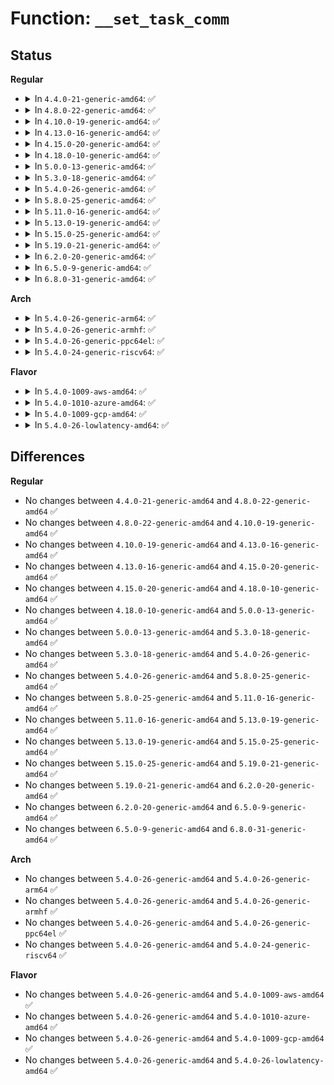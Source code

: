 # Function: <code>__set_task_comm</code>

## Status
<b>Regular</b>
<ul>
<li>
<details>
<summary>In <code>4.4.0-21-generic-amd64</code>: ✅</summary>

```c
void __set_task_comm(struct task_struct * tsk, const char * buf, bool exec)
```

```json
{
  "name": "__set_task_comm",
  "collision_type": "Unique Global",
  "inline_type": "No",
  "funcs": [
    {
      "addr": 18446744071581023488,
      "name": "__set_task_comm",
      "external": true,
      "loc": "fs/exec.c:1085",
      "file": "fs/exec.c",
      "inline": "seen, unknown",
      "caller_inline": [],
      "caller_func": [
        "kernel/sys.c:SyS_prctl",
        "kernel/workqueue.c:worker_thread",
        "kernel/kthread.c:kthreadd",
        "fs/exec.c:setup_new_exec",
        "fs/proc/base.c:comm_write"
      ]
    }
  ],
  "symbols": [
    {
      "addr": 18446744071581023488,
      "name": "__set_task_comm",
      "section": ".text",
      "bind": "STB_GLOBAL",
      "size": 168
    }
  ]
}
```
</details>
</li>
<li>
<details>
<summary>In <code>4.8.0-22-generic-amd64</code>: ✅</summary>

```c
void __set_task_comm(struct task_struct * tsk, const char * buf, bool exec)
```

```json
{
  "name": "__set_task_comm",
  "collision_type": "Unique Global",
  "inline_type": "No",
  "funcs": [
    {
      "addr": 18446744071581182560,
      "name": "__set_task_comm",
      "external": true,
      "loc": "fs/exec.c:1232",
      "file": "fs/exec.c",
      "inline": "seen, unknown",
      "caller_inline": [],
      "caller_func": [
        "kernel/sys.c:SyS_prctl",
        "kernel/workqueue.c:worker_thread",
        "kernel/kthread.c:kthreadd",
        "fs/exec.c:setup_new_exec",
        "fs/proc/base.c:comm_write"
      ]
    }
  ],
  "symbols": [
    {
      "addr": 18446744071581182560,
      "name": "__set_task_comm",
      "section": ".text",
      "bind": "STB_GLOBAL",
      "size": 161
    }
  ]
}
```
</details>
</li>
<li>
<details>
<summary>In <code>4.10.0-19-generic-amd64</code>: ✅</summary>

```c
void __set_task_comm(struct task_struct * tsk, const char * buf, bool exec)
```

```json
{
  "name": "__set_task_comm",
  "collision_type": "Unique Global",
  "inline_type": "No",
  "funcs": [
    {
      "addr": 18446744071581259792,
      "name": "__set_task_comm",
      "external": true,
      "loc": "fs/exec.c:1239",
      "file": "fs/exec.c",
      "inline": "seen, unknown",
      "caller_inline": [],
      "caller_func": [
        "kernel/sys.c:SyS_prctl",
        "kernel/workqueue.c:worker_thread",
        "kernel/kthread.c:kthreadd",
        "fs/exec.c:setup_new_exec",
        "fs/proc/base.c:comm_write"
      ]
    }
  ],
  "symbols": [
    {
      "addr": 18446744071581259792,
      "name": "__set_task_comm",
      "section": ".text",
      "bind": "STB_GLOBAL",
      "size": 161
    }
  ]
}
```
</details>
</li>
<li>
<details>
<summary>In <code>4.13.0-16-generic-amd64</code>: ✅</summary>

```c
void __set_task_comm(struct task_struct * tsk, const char * buf, bool exec)
```

```json
{
  "name": "__set_task_comm",
  "collision_type": "Unique Global",
  "inline_type": "No",
  "funcs": [
    {
      "addr": 18446744071581308880,
      "name": "__set_task_comm",
      "external": true,
      "loc": "fs/exec.c:1265",
      "file": "fs/exec.c",
      "inline": "seen, unknown",
      "caller_inline": [],
      "caller_func": [
        "kernel/sys.c:SyS_prctl",
        "kernel/workqueue.c:worker_thread",
        "kernel/kthread.c:kthreadd",
        "fs/exec.c:setup_new_exec",
        "fs/proc/base.c:comm_write"
      ]
    }
  ],
  "symbols": [
    {
      "addr": 18446744071581308880,
      "name": "__set_task_comm",
      "section": ".text",
      "bind": "STB_GLOBAL",
      "size": 161
    }
  ]
}
```
</details>
</li>
<li>
<details>
<summary>In <code>4.15.0-20-generic-amd64</code>: ✅</summary>

```c
void __set_task_comm(struct task_struct * tsk, const char * buf, bool exec)
```

```json
{
  "name": "__set_task_comm",
  "collision_type": "Unique Global",
  "inline_type": "No",
  "funcs": [
    {
      "addr": 18446744071581448752,
      "name": "__set_task_comm",
      "external": true,
      "loc": "fs/exec.c:1245",
      "file": "fs/exec.c",
      "inline": "seen, unknown",
      "caller_inline": [],
      "caller_func": [
        "kernel/sys.c:SyS_prctl",
        "kernel/workqueue.c:worker_thread",
        "kernel/kthread.c:kthreadd",
        "fs/exec.c:setup_new_exec",
        "fs/proc/base.c:comm_write"
      ]
    }
  ],
  "symbols": [
    {
      "addr": 18446744071581448752,
      "name": "__set_task_comm",
      "section": ".text",
      "bind": "STB_GLOBAL",
      "size": 164
    }
  ]
}
```
</details>
</li>
<li>
<details>
<summary>In <code>4.18.0-10-generic-amd64</code>: ✅</summary>

```c
void __set_task_comm(struct task_struct * tsk, const char * buf, bool exec)
```

```json
{
  "name": "__set_task_comm",
  "collision_type": "Unique Global",
  "inline_type": "No",
  "funcs": [
    {
      "addr": 18446744071581607888,
      "name": "__set_task_comm",
      "external": true,
      "loc": "fs/exec.c:1249",
      "file": "fs/exec.c",
      "inline": "seen, unknown",
      "caller_inline": [],
      "caller_func": [
        "kernel/sys.c:__ia32_sys_prctl",
        "kernel/sys.c:__x64_sys_prctl",
        "kernel/workqueue.c:worker_thread",
        "kernel/kthread.c:kthreadd",
        "kernel/kthread.c:__kthread_create_on_node",
        "fs/exec.c:setup_new_exec",
        "fs/proc/base.c:comm_write"
      ]
    }
  ],
  "symbols": [
    {
      "addr": 18446744071581607888,
      "name": "__set_task_comm",
      "section": ".text",
      "bind": "STB_GLOBAL",
      "size": 164
    }
  ]
}
```
</details>
</li>
<li>
<details>
<summary>In <code>5.0.0-13-generic-amd64</code>: ✅</summary>

```c
void __set_task_comm(struct task_struct * tsk, const char * buf, bool exec)
```

```json
{
  "name": "__set_task_comm",
  "collision_type": "Unique Global",
  "inline_type": "No",
  "funcs": [
    {
      "addr": 18446744071581697152,
      "name": "__set_task_comm",
      "external": true,
      "loc": "fs/exec.c:1253",
      "file": "fs/exec.c",
      "inline": "seen, unknown",
      "caller_inline": [],
      "caller_func": [
        "kernel/sys.c:__ia32_sys_prctl",
        "kernel/sys.c:__x64_sys_prctl",
        "kernel/workqueue.c:worker_thread",
        "kernel/kthread.c:kthreadd",
        "kernel/kthread.c:__kthread_create_on_node",
        "fs/exec.c:setup_new_exec",
        "fs/proc/base.c:comm_write"
      ]
    }
  ],
  "symbols": [
    {
      "addr": 18446744071581697152,
      "name": "__set_task_comm",
      "section": ".text",
      "bind": "STB_GLOBAL",
      "size": 164
    }
  ]
}
```
</details>
</li>
<li>
<details>
<summary>In <code>5.3.0-18-generic-amd64</code>: ✅</summary>

```c
void __set_task_comm(struct task_struct * tsk, const char * buf, bool exec)
```

```json
{
  "name": "__set_task_comm",
  "collision_type": "Unique Global",
  "inline_type": "No",
  "funcs": [
    {
      "addr": 18446744071581814800,
      "name": "__set_task_comm",
      "external": true,
      "loc": "fs/exec.c:1254",
      "file": "fs/exec.c",
      "inline": "seen, unknown",
      "caller_inline": [],
      "caller_func": [
        "kernel/sys.c:__ia32_sys_prctl",
        "kernel/sys.c:__x64_sys_prctl",
        "kernel/workqueue.c:worker_thread",
        "kernel/kthread.c:kthreadd",
        "kernel/kthread.c:__kthread_create_on_node",
        "fs/exec.c:setup_new_exec",
        "fs/proc/base.c:comm_write"
      ]
    }
  ],
  "symbols": [
    {
      "addr": 18446744071581814800,
      "name": "__set_task_comm",
      "section": ".text",
      "bind": "STB_GLOBAL",
      "size": 164
    }
  ]
}
```
</details>
</li>
<li>
<details>
<summary>In <code>5.4.0-26-generic-amd64</code>: ✅</summary>

```c
void __set_task_comm(struct task_struct * tsk, const char * buf, bool exec)
```

```json
{
  "name": "__set_task_comm",
  "collision_type": "Unique Global",
  "inline_type": "No",
  "funcs": [
    {
      "addr": 18446744071581887392,
      "name": "__set_task_comm",
      "external": true,
      "loc": "fs/exec.c:1255",
      "file": "fs/exec.c",
      "inline": "seen, unknown",
      "caller_inline": [],
      "caller_func": [
        "kernel/sys.c:__ia32_sys_prctl",
        "kernel/sys.c:__x64_sys_prctl",
        "kernel/workqueue.c:worker_thread",
        "kernel/kthread.c:kthreadd",
        "kernel/kthread.c:__kthread_create_on_node",
        "fs/exec.c:setup_new_exec",
        "fs/proc/base.c:comm_write"
      ]
    }
  ],
  "symbols": [
    {
      "addr": 18446744071581887392,
      "name": "__set_task_comm",
      "section": ".text",
      "bind": "STB_GLOBAL",
      "size": 164
    }
  ]
}
```
</details>
</li>
<li>
<details>
<summary>In <code>5.8.0-25-generic-amd64</code>: ✅</summary>

```c
void __set_task_comm(struct task_struct * tsk, const char * buf, bool exec)
```

```json
{
  "name": "__set_task_comm",
  "collision_type": "Unique Global",
  "inline_type": "No",
  "funcs": [
    {
      "addr": 18446744071582114288,
      "name": "__set_task_comm",
      "external": true,
      "loc": "fs/exec.c:1320",
      "file": "fs/exec.c",
      "inline": "seen, unknown",
      "caller_inline": [],
      "caller_func": [
        "kernel/sys.c:__do_sys_prctl",
        "kernel/workqueue.c:worker_thread",
        "kernel/kthread.c:kthreadd",
        "kernel/kthread.c:__kthread_create_on_node",
        "fs/exec.c:begin_new_exec",
        "fs/proc/base.c:comm_write"
      ]
    }
  ],
  "symbols": [
    {
      "addr": 18446744071582114288,
      "name": "__set_task_comm",
      "section": ".text",
      "bind": "STB_GLOBAL",
      "size": 164
    }
  ]
}
```
</details>
</li>
<li>
<details>
<summary>In <code>5.11.0-16-generic-amd64</code>: ✅</summary>

```c
void __set_task_comm(struct task_struct * tsk, const char * buf, bool exec)
```

```json
{
  "name": "__set_task_comm",
  "collision_type": "Unique Global",
  "inline_type": "No",
  "funcs": [
    {
      "addr": 18446744071582160640,
      "name": "__set_task_comm",
      "external": true,
      "loc": "fs/exec.c:1232",
      "file": "fs/exec.c",
      "inline": "seen, unknown",
      "caller_inline": [],
      "caller_func": [
        "kernel/sys.c:__do_sys_prctl",
        "kernel/workqueue.c:worker_thread",
        "kernel/kthread.c:kthreadd",
        "kernel/kthread.c:__kthread_create_on_node",
        "fs/exec.c:begin_new_exec",
        "fs/proc/base.c:comm_write"
      ]
    }
  ],
  "symbols": [
    {
      "addr": 18446744071582160640,
      "name": "__set_task_comm",
      "section": ".text",
      "bind": "STB_GLOBAL",
      "size": 332
    }
  ]
}
```
</details>
</li>
<li>
<details>
<summary>In <code>5.13.0-19-generic-amd64</code>: ✅</summary>

```c
void __set_task_comm(struct task_struct * tsk, const char * buf, bool exec)
```

```json
{
  "name": "__set_task_comm",
  "collision_type": "Unique Global",
  "inline_type": "No",
  "funcs": [
    {
      "addr": 18446744071582184768,
      "name": "__set_task_comm",
      "external": true,
      "loc": "fs/exec.c:1224",
      "file": "fs/exec.c",
      "inline": "seen, unknown",
      "caller_inline": [],
      "caller_func": [
        "kernel/sys.c:__do_sys_prctl",
        "kernel/workqueue.c:worker_thread",
        "kernel/kthread.c:kthreadd",
        "kernel/kthread.c:__kthread_create_on_node",
        "fs/exec.c:begin_new_exec",
        "fs/io_uring.c:io_sq_thread",
        "fs/io-wq.c:io_wqe_worker",
        "fs/proc/base.c:comm_write"
      ]
    }
  ],
  "symbols": [
    {
      "addr": 18446744071582184768,
      "name": "__set_task_comm",
      "section": ".text",
      "bind": "STB_GLOBAL",
      "size": 336
    }
  ]
}
```
</details>
</li>
<li>
<details>
<summary>In <code>5.15.0-25-generic-amd64</code>: ✅</summary>

```c
void __set_task_comm(struct task_struct * tsk, const char * buf, bool exec)
```

```json
{
  "name": "__set_task_comm",
  "collision_type": "Unique Global",
  "inline_type": "No",
  "funcs": [
    {
      "addr": 18446744071582502128,
      "name": "__set_task_comm",
      "external": true,
      "loc": "fs/exec.c:1224",
      "file": "fs/exec.c",
      "inline": "seen, unknown",
      "caller_inline": [],
      "caller_func": [
        "kernel/sys.c:__do_sys_prctl",
        "kernel/workqueue.c:worker_thread",
        "kernel/kthread.c:kthreadd",
        "kernel/kthread.c:__kthread_create_on_node",
        "fs/exec.c:begin_new_exec",
        "fs/io_uring.c:io_sq_thread",
        "fs/io-wq.c:io_wqe_worker",
        "fs/proc/base.c:comm_write"
      ]
    }
  ],
  "symbols": [
    {
      "addr": 18446744071582502128,
      "name": "__set_task_comm",
      "section": ".text",
      "bind": "STB_GLOBAL",
      "size": 336
    }
  ]
}
```
</details>
</li>
<li>
<details>
<summary>In <code>5.19.0-21-generic-amd64</code>: ✅</summary>

```c
void __set_task_comm(struct task_struct * tsk, const char * buf, bool exec)
```

```json
{
  "name": "__set_task_comm",
  "collision_type": "Unique Global",
  "inline_type": "No",
  "funcs": [
    {
      "addr": 18446744071583025696,
      "name": "__set_task_comm",
      "external": true,
      "loc": "fs/exec.c:1232",
      "file": "fs/exec.c",
      "inline": "seen, unknown",
      "caller_inline": [],
      "caller_func": [
        "kernel/sys.c:__do_sys_prctl",
        "kernel/workqueue.c:worker_thread",
        "kernel/kthread.c:kthreadd",
        "kernel/kthread.c:__kthread_create_on_node",
        "fs/exec.c:begin_new_exec",
        "fs/proc/base.c:comm_write",
        "io_uring/io_uring.c:io_sq_thread",
        "io_uring/io-wq.c:io_wqe_worker"
      ]
    }
  ],
  "symbols": [
    {
      "addr": 18446744071583025696,
      "name": "__set_task_comm",
      "section": ".text",
      "bind": "STB_GLOBAL",
      "size": 175
    }
  ]
}
```
</details>
</li>
<li>
<details>
<summary>In <code>6.2.0-20-generic-amd64</code>: ✅</summary>

```c
void __set_task_comm(struct task_struct * tsk, const char * buf, bool exec)
```

```json
{
  "name": "__set_task_comm",
  "collision_type": "Unique Global",
  "inline_type": "No",
  "funcs": [
    {
      "addr": 18446744071583589760,
      "name": "__set_task_comm",
      "external": true,
      "loc": "fs/exec.c:1227",
      "file": "fs/exec.c",
      "inline": "seen, unknown",
      "caller_inline": [],
      "caller_func": [
        "kernel/sys.c:__do_sys_prctl",
        "kernel/workqueue.c:worker_thread",
        "kernel/kthread.c:kthreadd",
        "kernel/kthread.c:__kthread_create_on_node",
        "fs/exec.c:begin_new_exec",
        "fs/proc/base.c:comm_write",
        "io_uring/sqpoll.c:io_sq_thread",
        "io_uring/io-wq.c:io_wqe_worker"
      ]
    }
  ],
  "symbols": [
    {
      "addr": 18446744071583589760,
      "name": "__set_task_comm",
      "section": ".text",
      "bind": "STB_GLOBAL",
      "size": 175
    }
  ]
}
```
</details>
</li>
<li>
<details>
<summary>In <code>6.5.0-9-generic-amd64</code>: ✅</summary>

```c
void __set_task_comm(struct task_struct * tsk, const char * buf, bool exec)
```

```json
{
  "name": "__set_task_comm",
  "collision_type": "Unique Global",
  "inline_type": "No",
  "funcs": [
    {
      "addr": 18446744071583806000,
      "name": "__set_task_comm",
      "external": true,
      "loc": "fs/exec.c:1230",
      "file": "fs/exec.c",
      "inline": "seen, unknown",
      "caller_inline": [],
      "caller_func": [
        "kernel/sys.c:__do_sys_prctl",
        "kernel/workqueue.c:worker_thread",
        "kernel/kthread.c:kthreadd",
        "fs/exec.c:begin_new_exec",
        "fs/proc/base.c:comm_write",
        "io_uring/sqpoll.c:io_sq_thread",
        "io_uring/io-wq.c:io_wq_worker"
      ]
    }
  ],
  "symbols": [
    {
      "addr": 18446744071583806000,
      "name": "__set_task_comm",
      "section": ".text",
      "bind": "STB_GLOBAL",
      "size": 175
    }
  ]
}
```
</details>
</li>
<li>
<details>
<summary>In <code>6.8.0-31-generic-amd64</code>: ✅</summary>

```c
void __set_task_comm(struct task_struct * tsk, const char * buf, bool exec)
```

```json
{
  "name": "__set_task_comm",
  "collision_type": "Unique Global",
  "inline_type": "No",
  "funcs": [
    {
      "addr": 18446744071584012192,
      "name": "__set_task_comm",
      "external": true,
      "loc": "fs/exec.c:1245",
      "file": "fs/exec.c",
      "inline": "seen, unknown",
      "caller_inline": [],
      "caller_func": [
        "kernel/sys.c:__do_sys_prctl",
        "kernel/workqueue.c:worker_thread",
        "kernel/kthread.c:kthreadd",
        "fs/exec.c:begin_new_exec",
        "fs/proc/base.c:comm_write",
        "io_uring/sqpoll.c:io_sq_thread",
        "io_uring/io-wq.c:io_wq_worker"
      ]
    }
  ],
  "symbols": [
    {
      "addr": 18446744071584012192,
      "name": "__set_task_comm",
      "section": ".text",
      "bind": "STB_GLOBAL",
      "size": 175
    }
  ]
}
```
</details>
</li>
</ul>
<b>Arch</b>
<ul>
<li>
<details>
<summary>In <code>5.4.0-26-generic-arm64</code>: ✅</summary>

```c
void __set_task_comm(struct task_struct * tsk, const char * buf, bool exec)
```

```json
{
  "name": "__set_task_comm",
  "collision_type": "Unique Global",
  "inline_type": "No",
  "funcs": [
    {
      "addr": 18446603336493363048,
      "name": "__set_task_comm",
      "external": true,
      "loc": "fs/exec.c:1255",
      "file": "fs/exec.c",
      "inline": "seen, unknown",
      "caller_inline": [],
      "caller_func": [
        "kernel/sys.c:__arm64_sys_prctl",
        "kernel/workqueue.c:worker_thread",
        "kernel/kthread.c:kthreadd",
        "kernel/kthread.c:__kthread_create_on_node",
        "fs/exec.c:setup_new_exec",
        "fs/proc/base.c:comm_write"
      ]
    }
  ],
  "symbols": [
    {
      "addr": 18446603336493363048,
      "name": "__set_task_comm",
      "section": ".text",
      "bind": "STB_GLOBAL",
      "size": 284
    }
  ]
}
```
</details>
</li>
<li>
<details>
<summary>In <code>5.4.0-26-generic-armhf</code>: ✅</summary>

```c
void __set_task_comm(struct task_struct * tsk, const char * buf, bool exec)
```

```json
{
  "name": "__set_task_comm",
  "collision_type": "Unique Global",
  "inline_type": "No",
  "funcs": [
    {
      "addr": 3226951792,
      "name": "__set_task_comm",
      "external": true,
      "loc": "fs/exec.c:1255",
      "file": "fs/exec.c",
      "inline": "seen, unknown",
      "caller_inline": [],
      "caller_func": [
        "kernel/sys.c:__se_sys_prctl",
        "kernel/workqueue.c:worker_thread",
        "kernel/kthread.c:kthreadd",
        "kernel/kthread.c:__kthread_create_on_node",
        "fs/exec.c:setup_new_exec",
        "fs/proc/base.c:comm_write"
      ]
    }
  ],
  "symbols": [
    {
      "addr": 3226951792,
      "name": "__set_task_comm",
      "section": ".text",
      "bind": "STB_GLOBAL",
      "size": 228
    }
  ]
}
```
</details>
</li>
<li>
<details>
<summary>In <code>5.4.0-26-generic-ppc64el</code>: ✅</summary>

```c
void __set_task_comm(struct task_struct * tsk, const char * buf, bool exec)
```

```json
{
  "name": "__set_task_comm",
  "collision_type": "Unique Global",
  "inline_type": "No",
  "funcs": [
    {
      "addr": 13835058055286909696,
      "name": "__set_task_comm",
      "external": true,
      "loc": "fs/exec.c:1255",
      "file": "fs/exec.c",
      "inline": "seen, unknown",
      "caller_inline": [],
      "caller_func": [
        "kernel/sys.c:__se_sys_prctl",
        "kernel/workqueue.c:worker_thread",
        "kernel/kthread.c:kthreadd",
        "kernel/kthread.c:__kthread_create_on_node",
        "fs/exec.c:setup_new_exec",
        "fs/proc/base.c:comm_write"
      ]
    }
  ],
  "symbols": [
    {
      "addr": 13835058055286909696,
      "name": "__set_task_comm",
      "section": ".text",
      "bind": "STB_GLOBAL",
      "size": 336
    }
  ]
}
```
</details>
</li>
<li>
<details>
<summary>In <code>5.4.0-24-generic-riscv64</code>: ✅</summary>

```c
void __set_task_comm(struct task_struct * tsk, const char * buf, bool exec)
```

```json
{
  "name": "__set_task_comm",
  "collision_type": "Unique Global",
  "inline_type": "No",
  "funcs": [
    {
      "addr": 18446743936273084540,
      "name": "__set_task_comm",
      "external": true,
      "loc": "fs/exec.c:1255",
      "file": "fs/exec.c",
      "inline": "seen, unknown",
      "caller_inline": [],
      "caller_func": [
        "kernel/sys.c:__se_sys_prctl",
        "kernel/workqueue.c:worker_thread",
        "kernel/kthread.c:kthreadd",
        "kernel/kthread.c:__kthread_create_on_node",
        "fs/exec.c:setup_new_exec",
        "fs/proc/base.c:comm_write"
      ]
    }
  ],
  "symbols": [
    {
      "addr": 18446743936273084540,
      "name": "__set_task_comm",
      "section": ".text",
      "bind": "STB_GLOBAL",
      "size": 240
    }
  ]
}
```
</details>
</li>
</ul>
<b>Flavor</b>
<ul>
<li>
<details>
<summary>In <code>5.4.0-1009-aws-amd64</code>: ✅</summary>

```c
void __set_task_comm(struct task_struct * tsk, const char * buf, bool exec)
```

```json
{
  "name": "__set_task_comm",
  "collision_type": "Unique Global",
  "inline_type": "No",
  "funcs": [
    {
      "addr": 18446744071581856128,
      "name": "__set_task_comm",
      "external": true,
      "loc": "fs/exec.c:1255",
      "file": "fs/exec.c",
      "inline": "seen, unknown",
      "caller_inline": [],
      "caller_func": [
        "kernel/sys.c:__ia32_sys_prctl",
        "kernel/sys.c:__x64_sys_prctl",
        "kernel/workqueue.c:worker_thread",
        "kernel/kthread.c:kthreadd",
        "kernel/kthread.c:__kthread_create_on_node",
        "fs/exec.c:setup_new_exec",
        "fs/proc/base.c:comm_write"
      ]
    }
  ],
  "symbols": [
    {
      "addr": 18446744071581856128,
      "name": "__set_task_comm",
      "section": ".text",
      "bind": "STB_GLOBAL",
      "size": 164
    }
  ]
}
```
</details>
</li>
<li>
<details>
<summary>In <code>5.4.0-1010-azure-amd64</code>: ✅</summary>

```c
void __set_task_comm(struct task_struct * tsk, const char * buf, bool exec)
```

```json
{
  "name": "__set_task_comm",
  "collision_type": "Unique Global",
  "inline_type": "No",
  "funcs": [
    {
      "addr": 18446744071581793728,
      "name": "__set_task_comm",
      "external": true,
      "loc": "fs/exec.c:1255",
      "file": "fs/exec.c",
      "inline": "seen, unknown",
      "caller_inline": [],
      "caller_func": [
        "kernel/sys.c:__ia32_sys_prctl",
        "kernel/sys.c:__x64_sys_prctl",
        "kernel/workqueue.c:worker_thread",
        "kernel/kthread.c:kthreadd",
        "kernel/kthread.c:__kthread_create_on_node",
        "fs/exec.c:setup_new_exec",
        "fs/proc/base.c:comm_write"
      ]
    }
  ],
  "symbols": [
    {
      "addr": 18446744071581793728,
      "name": "__set_task_comm",
      "section": ".text",
      "bind": "STB_GLOBAL",
      "size": 164
    }
  ]
}
```
</details>
</li>
<li>
<details>
<summary>In <code>5.4.0-1009-gcp-amd64</code>: ✅</summary>

```c
void __set_task_comm(struct task_struct * tsk, const char * buf, bool exec)
```

```json
{
  "name": "__set_task_comm",
  "collision_type": "Unique Global",
  "inline_type": "No",
  "funcs": [
    {
      "addr": 18446744071581847440,
      "name": "__set_task_comm",
      "external": true,
      "loc": "fs/exec.c:1255",
      "file": "fs/exec.c",
      "inline": "seen, unknown",
      "caller_inline": [],
      "caller_func": [
        "kernel/sys.c:__ia32_sys_prctl",
        "kernel/sys.c:__x64_sys_prctl",
        "kernel/workqueue.c:worker_thread",
        "kernel/kthread.c:kthreadd",
        "kernel/kthread.c:__kthread_create_on_node",
        "fs/exec.c:setup_new_exec",
        "fs/proc/base.c:comm_write"
      ]
    }
  ],
  "symbols": [
    {
      "addr": 18446744071581847440,
      "name": "__set_task_comm",
      "section": ".text",
      "bind": "STB_GLOBAL",
      "size": 164
    }
  ]
}
```
</details>
</li>
<li>
<details>
<summary>In <code>5.4.0-26-lowlatency-amd64</code>: ✅</summary>

```c
void __set_task_comm(struct task_struct * tsk, const char * buf, bool exec)
```

```json
{
  "name": "__set_task_comm",
  "collision_type": "Unique Global",
  "inline_type": "No",
  "funcs": [
    {
      "addr": 18446744071581916944,
      "name": "__set_task_comm",
      "external": true,
      "loc": "fs/exec.c:1255",
      "file": "fs/exec.c",
      "inline": "seen, unknown",
      "caller_inline": [],
      "caller_func": [
        "kernel/sys.c:__ia32_sys_prctl",
        "kernel/sys.c:__x64_sys_prctl",
        "kernel/workqueue.c:worker_thread",
        "kernel/kthread.c:kthreadd",
        "kernel/kthread.c:__kthread_create_on_node",
        "fs/exec.c:setup_new_exec",
        "fs/proc/base.c:comm_write"
      ]
    }
  ],
  "symbols": [
    {
      "addr": 18446744071581916944,
      "name": "__set_task_comm",
      "section": ".text",
      "bind": "STB_GLOBAL",
      "size": 190
    }
  ]
}
```
</details>
</li>
</ul>

## Differences
<b>Regular</b>
<ul>
<li>
No changes between <code>4.4.0-21-generic-amd64</code> and <code>4.8.0-22-generic-amd64</code> ✅
</li>
<li>
No changes between <code>4.8.0-22-generic-amd64</code> and <code>4.10.0-19-generic-amd64</code> ✅
</li>
<li>
No changes between <code>4.10.0-19-generic-amd64</code> and <code>4.13.0-16-generic-amd64</code> ✅
</li>
<li>
No changes between <code>4.13.0-16-generic-amd64</code> and <code>4.15.0-20-generic-amd64</code> ✅
</li>
<li>
No changes between <code>4.15.0-20-generic-amd64</code> and <code>4.18.0-10-generic-amd64</code> ✅
</li>
<li>
No changes between <code>4.18.0-10-generic-amd64</code> and <code>5.0.0-13-generic-amd64</code> ✅
</li>
<li>
No changes between <code>5.0.0-13-generic-amd64</code> and <code>5.3.0-18-generic-amd64</code> ✅
</li>
<li>
No changes between <code>5.3.0-18-generic-amd64</code> and <code>5.4.0-26-generic-amd64</code> ✅
</li>
<li>
No changes between <code>5.4.0-26-generic-amd64</code> and <code>5.8.0-25-generic-amd64</code> ✅
</li>
<li>
No changes between <code>5.8.0-25-generic-amd64</code> and <code>5.11.0-16-generic-amd64</code> ✅
</li>
<li>
No changes between <code>5.11.0-16-generic-amd64</code> and <code>5.13.0-19-generic-amd64</code> ✅
</li>
<li>
No changes between <code>5.13.0-19-generic-amd64</code> and <code>5.15.0-25-generic-amd64</code> ✅
</li>
<li>
No changes between <code>5.15.0-25-generic-amd64</code> and <code>5.19.0-21-generic-amd64</code> ✅
</li>
<li>
No changes between <code>5.19.0-21-generic-amd64</code> and <code>6.2.0-20-generic-amd64</code> ✅
</li>
<li>
No changes between <code>6.2.0-20-generic-amd64</code> and <code>6.5.0-9-generic-amd64</code> ✅
</li>
<li>
No changes between <code>6.5.0-9-generic-amd64</code> and <code>6.8.0-31-generic-amd64</code> ✅
</li>
</ul>
<b>Arch</b>
<ul>
<li>
No changes between <code>5.4.0-26-generic-amd64</code> and <code>5.4.0-26-generic-arm64</code> ✅
</li>
<li>
No changes between <code>5.4.0-26-generic-amd64</code> and <code>5.4.0-26-generic-armhf</code> ✅
</li>
<li>
No changes between <code>5.4.0-26-generic-amd64</code> and <code>5.4.0-26-generic-ppc64el</code> ✅
</li>
<li>
No changes between <code>5.4.0-26-generic-amd64</code> and <code>5.4.0-24-generic-riscv64</code> ✅
</li>
</ul>
<b>Flavor</b>
<ul>
<li>
No changes between <code>5.4.0-26-generic-amd64</code> and <code>5.4.0-1009-aws-amd64</code> ✅
</li>
<li>
No changes between <code>5.4.0-26-generic-amd64</code> and <code>5.4.0-1010-azure-amd64</code> ✅
</li>
<li>
No changes between <code>5.4.0-26-generic-amd64</code> and <code>5.4.0-1009-gcp-amd64</code> ✅
</li>
<li>
No changes between <code>5.4.0-26-generic-amd64</code> and <code>5.4.0-26-lowlatency-amd64</code> ✅
</li>
</ul>
